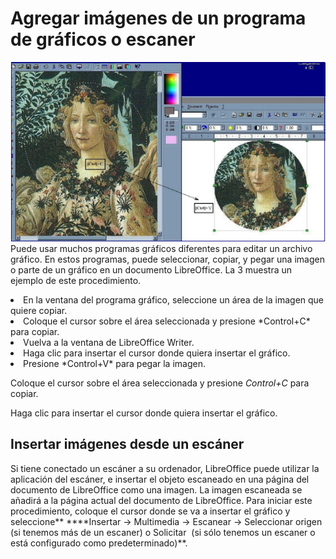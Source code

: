 
# Agregar imágenes de un programa de gráficos o escaner

![](img/ImagendesdePrograma.png)
Puede usar muchos programas gráficos diferentes para editar un archivo gráfico. En estos programas, puede seleccionar, copiar, y pegar una imagen o parte de un gráfico en un documento LibreOffice. La 3 muestra un ejemplo de este procedimiento.

<li>
En la ventana del programa gráfico, seleccione un área de la imagen que quiere copiar.
</li>
<li>
Coloque el cursor sobre el área seleccionada y presione *Control+C* para copiar.
</li>
<li>
Vuelva a la ventana de LibreOffice Writer.
</li>
<li>
Haga clic para insertar el cursor donde quiera insertar el gráfico.
</li>
<li>
Presione *Control+V* para pegar la imagen.
</li>

Coloque el cursor sobre el área seleccionada y presione *Control+C* para copiar.

Haga clic para insertar el cursor donde quiera insertar el gráfico.

## Insertar imágenes desde un escáner

Si tiene conectado un escáner a su ordenador, LibreOffice puede utilizar la aplicación del escáner, e insertar el objeto escaneado en una página del documento de LibreOffice como una imagen. La imagen escaneada se añadirá a la página actual del documento de LibreOffice. Para iniciar este procedimiento, coloque el cursor donde se va a insertar el gráfico y seleccione** ****Insertar → Multimedia → Escanear → Seleccionar origen (si tenemos más de un escaner) o Solicitar  (si sólo tenemos un escaner o está configurado como predeterminado)**.



